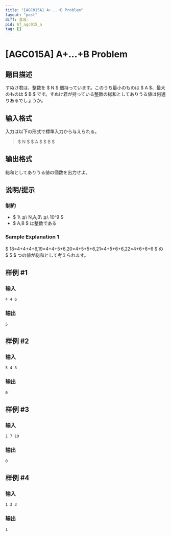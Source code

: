```yaml
---
title: "[AGC015A] A+...+B Problem"
layout: "post"
diff: 普及-
pid: AT_agc015_a
tag: []
---
```


# [AGC015A] A+...+B Problem

## 题目描述

[problemUrl]: https://atcoder.jp/contests/agc015/tasks/agc015_a

すぬけ君は、整数を $ N $ 個持っています。このうち最小のものは $ A $、最大のものは $ B $ です。すぬけ君が持っている整数の総和としてありうる値は何通りあるでしょうか。

## 输入格式

入力は以下の形式で標準入力から与えられる。

> $ N $ $ A $ $ B $

## 输出格式

総和としてありうる値の個数を出力せよ。

## 说明/提示

### 制約

- $ 1\ ≦\ N,A,B\ ≦\ 10^9 $
- $ A,B $ は整数である

### Sample Explanation 1

$ 18=4+4+4+6,19=4+4+5+6,20=4+5+5+6,21=4+5+6+6,22=4+6+6+6 $ の $ 5 $ つの値が総和として考えられます。

## 样例 #1

### 输入

```
4 4 6
```

### 输出

```
5
```

## 样例 #2

### 输入

```
5 4 3
```

### 输出

```
0
```

## 样例 #3

### 输入

```
1 7 10
```

### 输出

```
0
```

## 样例 #4

### 输入

```
1 3 3
```

### 输出

```
1
```

